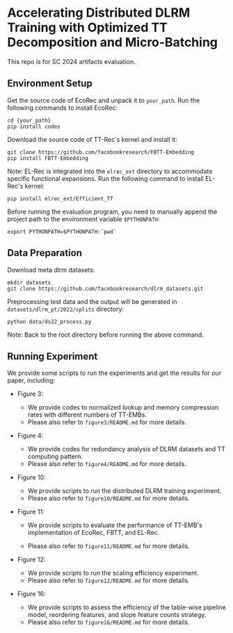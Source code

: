 # Accelerating Distributed DLRM Training with Optimized TT Decomposition and Micro-Batching

This repo is for SC 2024 artifacts evaluation.


## Environment Setup

Get the source code of EcoRec and unpack it to `your_path`. Run the following commands to install EcoRec:

```
cd {your_path}
pip install codes
```

Download the source code of TT-Rec's kernel and install it:

```
git clone https://github.com/facebookresearch/FBTT-Embedding
pip install FBTT-Embedding
```

Note: EL-Rec is integrated into the `elrec_ext` directory to accommodate specific functional expansions. Run the following command to install EL-Rec's kernel:

```
pip install elrec_ext/Efficient_TT
```

Before running the evaluation program, you need to manually append the project path to the environment variable `$PYTHONPATH`:

```
export PYTHONPATH=$PYTHONPATH:`pwd`
```

## Data Preparation

Download meta dlrm datasets:

```
mkdir datasets
git clone https://github.com/facebookresearch/dlrm_datasets.git
```

Preprocessing test data and the output will be generated in `datasets/dlrm_pt/2022/splits` directory:

```
python data/ds22_process.py
```

Note: Back to the root directory before running the above command.


## Running Experiment

We provide some scripts to run the experiments and get the results for our paper, including:

+ Figure 3:

    - We provide codes to normalized lookup and memory compression rates with different numbers of TT-EMBs.
    - Please also refer to `figure3/README.md` for more details.

+ Figure 4:

    - We provide codes for redundancy analysis of DLRM datasets and TT computing pattern.
    - Please also refer to `figure4/README.md` for more details.

+ Figure 10:

    - We provide scripts to run the distributed DLRM training experiment.
    - Please also refer to `figure10/README.md` for more details.

+ Figure 11:

    - We provide scripts to evaluate the performance of TT-EMB's implementation of EcoRec, FBTT, and EL-Rec.

    - Please also refer to `figure11/README.md` for more details.
  
+ Figure 12:

    - We provide scripts to run the scaling efficiency experiment.
    - Please also refer to `figure12/README.md` for more details.

+ Figure 16:
    - We provide scripts to assess the efficiency of the table-wise pipeline model, reordering features, and slope feature counts strategy.
    - Please also refer to `figure16/README.md` for more details.

